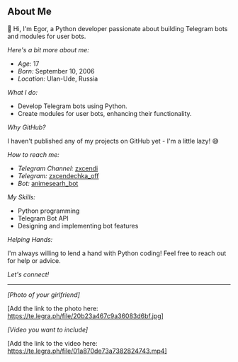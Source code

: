 
## About Me

👋  Hi, I'm Egor, a Python developer passionate about building Telegram bots and modules for user bots.

*Here's a bit more about me:*

* *Age:* 17
* *Born:* September 10, 2006
* *Location:* Ulan-Ude, Russia

*What I do:*

* Develop Telegram bots using Python.
* Create modules for user bots, enhancing their functionality.

*Why GitHub?*

I haven't published any of my projects on GitHub yet - I'm a little lazy! 😅 

*How to reach me:*

* *Telegram Channel:* [zxcendi](https://t.me/zxcendi)
* *Telegram:* [zxcendechka_off](https://t.me/zxcendechka_off)
* *Bot:* [animesearh_bot](https://t.me/animesearh_bot)

*My Skills:*

* Python programming
* Telegram Bot API
* Designing and implementing bot features

*Helping Hands:*

I'm always willing to lend a hand with Python coding! Feel free to reach out for help or advice. 

*Let's connect!*

---

*[Photo of your girlfriend]* 

[Add the link to the photo here: https://te.legra.ph/file/20b23a467c9a36083d6bf.jpg]

*[Video you want to include]*

[Add the link to the video here: https://te.legra.ph/file/01a870de73a7382824743.mp4]
